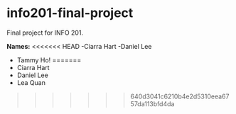 # info201-final-project
Final project for INFO 201.

**Names:**
<<<<<<< HEAD
-Ciarra Hart
-Daniel Lee
- Tammy Ho!
=======
- Ciarra Hart
- Daniel Lee
- Lea Quan
>>>>>>> 640d3041c6210b4e2d5310eea6757da113bfd4da
